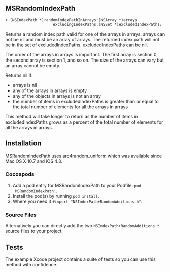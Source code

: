 ## MSRandomIndexPath

```
+ (NSIndexPath *)randomIndexPathInArrays:(NSArray *)arrays
                     excludingIndexPaths:(NSSet *)excludedIndexPaths;
```

Returns a random index path valid for one of the arrays in arrays. arrays can not be nil and must be an array of arrays. The returned index path will not be in the set of excludedIndexPaths. excludedIndexPaths can be nil.

 The order of the arrays in arrays is important. The first array is section 0, the second array is section 1, and so on. The size of the arrays can vary but an array cannot be empty.

 Returns nil if:

- arrays is nil
- any of the arrays in arrays is empty
- any of the objects in arrays is not an array
- the number of items in excludedIndexPaths is greater than or equal to the total number of elements for all the arrays in arrays

This method will take longer to return as the number of items in excludedIndexPaths grows as a percent of the total number of elements for all the arrays in arrays.

## Installation

MSRandomIndexPath uses arc4random_uniform which was available since Mac OS X 10.7 and iOS 4.3.


### Cocoapods

1. Add a pod entry for MSRandomIndexPath to your Podfile: `pod 'MSRandomIndexPath'`.
2. Install the pod(s) by running `pod install`.
3. Where you need it `#import "NSIndexPath+RandomAdditions.h"`.

### Source Files

Alternatively you can directly add the two `NSIndexPath+RandomAdditions.*` source files to your project.



## Tests

The example Xcode project contains a suite of tests so you can use this method with confidence.